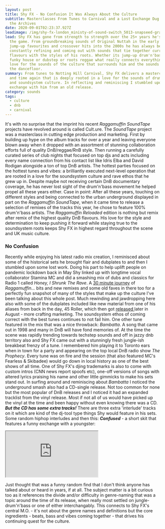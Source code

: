 ```yaml
---
layout: post
title: Shy FX - No Confusion It Was Always About the Culture
subtitle: Masterclasses From Tunes to Carnival and a Lost Exchange Dug up From
  the Archives
date: 2020-09-01T02:23:37.927Z
leadimage: /img/shy-fx-london_ministy-of-sound-switch_5013-snapseed-grainy-continuumizm-comp.jpg
lead: Shy FX has gone from strength to strength over the 25+ years he's been in
  the game. From groundbreaking sounds of Original Nuttah in the early 90s to
  jump-up favourites and crossover hits into the 2000s he has always been
  constantly refining and coming out with sounds that tie together current urban
  flavours with the styles of his roots. Whether its jump-up drum'n'bass or
  funky house or dubstep or roots reggae what really connects everything is a
  love for the sounds of the culture that surrounds him and the sounds that move
  the dancefloor.
summary: From tunes to Notting Hill Carnival, Shy FX delivers a masterclass time
  and time again that is deeply rooted in a love for the sounds of drum'n'bass
  and soundsystem culture. In reflecting and reminiscing I stumbled upon a lost
  exchange with him from an old release.
category: sounds
tags:
  - culture
  - dnb
  - carnival
---
```

It's with no surprise that the imprint his recent *Raggamuffin SoundTape* projects have revolved around is called Cult.ure. The *SoundTape* project was a masterclass in cutting edge production and marketing. First by building up hype on the album tracks for over a year and leaving everyone blown away when it dropped with an assortment of stunning collaboration efforts full of quality DnB/reggae/RnB style. Then running a carefully curated series of club nights that focused on top djs and acts including every name connection from his contact list like Idris Elba and David Rodigan alongside a ton of top DnB artists. The hottest parties focused on the hottest tunes and vibes: a brilliantly executed next-level operation that are rooted in a love for the soundsystem culture and rave ethos that he grew up in. Despite maybe not receiving certain DnB documentary coverage, he has never lost sight of the drum'n'bass movement he helped propel all these years either. Case in point: After all these years, touching on different styles and being connected to the urban underground displayed in part on the *Raggamuffin SoundTape*, when it came time to release a selection of remixes of the tracks this year, he chose to feature 100% drum'n'bass artists. The *Raggamuffin Reloaded* edition is nothing but remix after remix of the highest quality DnB flavours. His love for the style and determination to keep pushing it forward while staying true to the soundsystem roots keeps Shy FX in highest regard throughout the scene and UK music culture.

### No Confusion

Recently while enjoying his latest radio mix creation, I reminisced about some of the historical sets he brought flair and dubplates to and then I stumbled upon some lost work. Doing his part to help uplift people on pandemic lockdown back in May Shy linked up with longtime vocal collaborator Stamina MC and did a smashing mix of dubs and classics for Radio 1 called *Honey, I Shrunk The Rave*. A [30 minute journey](https://www.youtube.com/watch?v=hJ-Rk9zVFbw) of *Raggamuffin...* bits and new remixes and some old faves in there too for a perfectly fun snapshot of many of the styles that make up the culture I've been talking about this whole post. Much rewinding and jawdropping here also with some of the dubplates included like new material from one of his aliases from back in the day, 45 Roller, which then got [released ](https://shyfx.bandcamp.com/album/rain-outrun)later in August - more crafting marketing. The soundsystem ethos of coming correct with the best tunes continues to not fail him. One other tune featured in the mix that was a nice throwback: *Bambatta*. A song that came out in 1998 and many in DnB will have fond memories of. At the time the scene was rapidly trending towards techstep sounds and off in jazzy dnb territory also and Shy FX came out with a stunningly fresh jungle-ish breakbeat frenzy of a tune. I remembered him playing it to Toronto ears when in town for a party and appearing on the top local DnB radio show *The Prophecy*. Every tune was on fire and the session (that also featured MC's Fearless & Skibadee) would go down in local history as one of the best shows of all time. One of Shy FX's djing trademarks is also to come with custom intros (CNN news report spoofs etc), one-off versions of songs with altered lyrics praising his name and other little gimmicks to make his sets stand out. In surfing around and reminiscing about *Bambatta* I noticed the underground smash also had a CD-single release. Not too common for none but the most popular of DnB releases and I noticed it had an expanded tracklist from the vinyl release. Most if not all of us would have picked up the vinyl at the time and been happy without even knowing there was a CD. ***But the CD has some extra tracks!*** There are three extra 'interlude' tracks on it which are kind of the dj-tool type things Shy would feature in his sets. Some random hiphop interludes and then this: ***Confused*** - a short skit that features a funny exchange with a youngster:

<div class="embed-responsive embed-responsive-16by9" style="max-height:208px;">
  <iframe class="embed-responsive-item" style="max-height:166px;" src="https://w.soundcloud.com/player/?url=https%3A//api.soundcloud.com/tracks/885400093&color=%23ff5500&auto_play=false&hide_related=false&show_comments=true&show_user=true&show_reposts=false&show_teaser=true" seamless></iframe>
</div>  

Just thought that was a funny random find that I don't think anyone has talked about or heard in years, if at all. The subject matter is a bit curious too as it references the divide and/or difficulty in genre-naming that was a topic around the time of its release, when really most settled on jungle-drum'n'bass or one of either interchangably. This connects to Shy FX's central M.O. - it's not about the genre names and definitions but the core ingredients - beats, bass and vibes coming together - that drives his continuing quest for the culture.